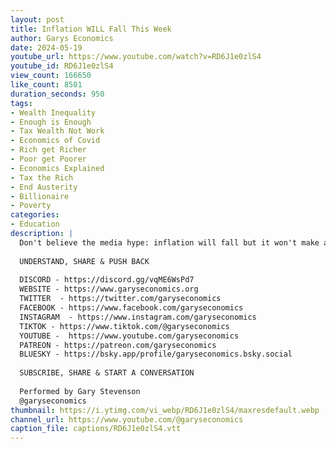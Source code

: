 ```yaml
---
layout: post
title: Inflation WILL Fall This Week
author: Garys Economics
date: 2024-05-19
youtube_url: https://www.youtube.com/watch?v=RD6J1e0zlS4
youtube_id: RD6J1e0zlS4
view_count: 166650
like_count: 8501
duration_seconds: 950
tags:
- Wealth Inequality
- Enough is Enough
- Tax Wealth Not Work
- Economics of Covid
- Rich get Richer
- Poor get Poorer
- Economics Explained
- Tax the Rich
- End Austerity
- Billionaire
- Poverty
categories:
- Education
description: |
  Don't believe the media hype: inflation will fall but it won't make a big difference to your life.
  
  UNDERSTAND, SHARE & PUSH BACK
  
  DISCORD - https://discord.gg/vqME6WsPd7
  WEBSITE - https://www.garyseconomics.org
  TWITTER  - https://twitter.com/garyseconomics
  FACEBOOK - https://www.facebook.com/garyseconomics
  INSTAGRAM  - https://www.instagram.com/garyseconomics
  TIKTOK - https://www.tiktok.com/@garyseconomics
  YOUTUBE -  https://www.youtube.com/garyseconomics
  PATREON - https://patreon.com/garyseconomics
  BLUESKY - https://bsky.app/profile/garyseconomics.bsky.social
  
  SUBSCRIBE, SHARE & START A CONVERSATION
  
  Performed by Gary Stevenson
  @garyseconomics
thumbnail: https://i.ytimg.com/vi_webp/RD6J1e0zlS4/maxresdefault.webp
channel_url: https://www.youtube.com/@garyseconomics
caption_file: captions/RD6J1e0zlS4.vtt
---
```

